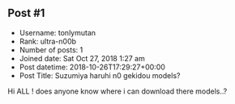 ## Post #1
- Username: tonlymutan
- Rank: ultra-n00b
- Number of posts: 1
- Joined date: Sat Oct 27, 2018 1:27 am
- Post datetime: 2018-10-26T17:29:27+00:00
- Post Title: Suzumiya haruhi n0 gekidou models?

Hi ALL !
does anyone know where i can download there models..?
